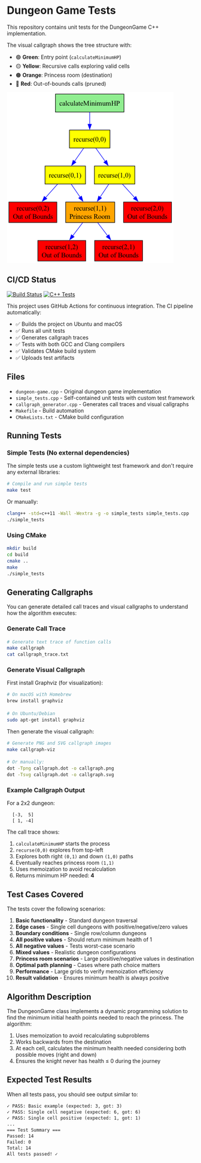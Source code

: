 # Dungeon Game Tests

This repository contains unit tests for the DungeonGame C++ implementation.

The visual callgraph shows the tree structure with:
- 🟢 **Green**: Entry point (`calculateMinimumHP`)
- 🟡 **Yellow**: Recursive calls exploring valid cells
- 🟠 **Orange**: Princess room (destination)
- 🔴 **Red**: Out-of-bounds calls (pruned)

![callgraph](image.png)

## CI/CD Status

[![Build Status](https://github.com/YOUR_USERNAME/dungeon-game-cpp/workflows/Build%20Status/badge.svg)](https://github.com/YOUR_USERNAME/dungeon-game-cpp/actions)
[![C++ Tests](https://github.com/YOUR_USERNAME/dungeon-game-cpp/workflows/C%2B%2B%20Tests/badge.svg)](https://github.com/YOUR_USERNAME/dungeon-game-cpp/actions)

This project uses GitHub Actions for continuous integration. The CI pipeline automatically:
- ✅ Builds the project on Ubuntu and macOS
- ✅ Runs all unit tests
- ✅ Generates callgraph traces
- ✅ Tests with both GCC and Clang compilers
- ✅ Validates CMake build system
- ✅ Uploads test artifacts

## Files

- `dungeon-game.cpp` - Original dungeon game implementation
- `simple_tests.cpp` - Self-contained unit tests with custom test framework
- `callgraph_generator.cpp` - Generates call traces and visual callgraphs
- `Makefile` - Build automation
- `CMakeLists.txt` - CMake build configuration

## Running Tests

### Simple Tests (No external dependencies)

The simple tests use a custom lightweight test framework and don't require any external libraries:

```bash
# Compile and run simple tests
make test
```

Or manually:
```bash
clang++ -std=c++11 -Wall -Wextra -g -o simple_tests simple_tests.cpp
./simple_tests
```

### Using CMake
```bash
mkdir build
cd build
cmake ..
make
./simple_tests
```

## Generating Callgraphs

You can generate detailed call traces and visual callgraphs to understand how the algorithm executes:

### Generate Call Trace
```bash
# Generate text trace of function calls
make callgraph
cat callgraph_trace.txt
```

### Generate Visual Callgraph
First install Graphviz (for visualization):
```bash
# On macOS with Homebrew
brew install graphviz

# On Ubuntu/Debian
sudo apt-get install graphviz
```

Then generate the visual callgraph:
```bash
# Generate PNG and SVG callgraph images
make callgraph-viz

# Or manually:
dot -Tpng callgraph.dot -o callgraph.png
dot -Tsvg callgraph.dot -o callgraph.svg
```

### Example Callgraph Output

For a 2x2 dungeon:
```
  [-3,  5]
  [ 1, -4]
```

The call trace shows:
1. `calculateMinimumHP` starts the process
2. `recurse(0,0)` explores from top-left
3. Explores both right `(0,1)` and down `(1,0)` paths
4. Eventually reaches princess room `(1,1)` 
5. Uses memoization to avoid recalculation
6. Returns minimum HP needed: **4**

## Test Cases Covered

The tests cover the following scenarios:

1. **Basic functionality** - Standard dungeon traversal
2. **Edge cases** - Single cell dungeons with positive/negative/zero values
3. **Boundary conditions** - Single row/column dungeons
4. **All positive values** - Should return minimum health of 1
5. **All negative values** - Tests worst-case scenario
6. **Mixed values** - Realistic dungeon configurations
7. **Princess room scenarios** - Large positive/negative values in destination
8. **Optimal path planning** - Cases where path choice matters
9. **Performance** - Large grids to verify memoization efficiency
10. **Result validation** - Ensures minimum health is always positive

## Algorithm Description

The DungeonGame class implements a dynamic programming solution to find the minimum initial health points needed to reach the princess. The algorithm:

1. Uses memoization to avoid recalculating subproblems
2. Works backwards from the destination
3. At each cell, calculates the minimum health needed considering both possible moves (right and down)
4. Ensures the knight never has health ≤ 0 during the journey

## Expected Test Results

When all tests pass, you should see output similar to:
```
✓ PASS: Basic example (expected: 3, got: 3)
✓ PASS: Single cell negative (expected: 6, got: 6)
✓ PASS: Single cell positive (expected: 1, got: 1)
...
=== Test Summary ===
Passed: 14
Failed: 0
Total: 14
All tests passed! ✓
```
